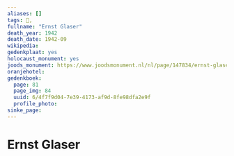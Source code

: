 ```yaml
---
aliases: []
tags: 👤, 
fullname: "Ernst Glaser"
death_year: 1942
death_date: 1942-09
wikipedia:
gedenkplaat: yes
holocaust_monument: yes
joods_monument: https://www.joodsmonument.nl/nl/page/147834/ernst-glaser
oranjehotel:
gedenkboek:
  page: 81
  page_img: 84
  uuid: 6/4f7f9d04-7e39-4173-af9d-8fe98dfa2e9f
  profile_photo: 
sinke_page:
---
```

# Ernst Glaser
